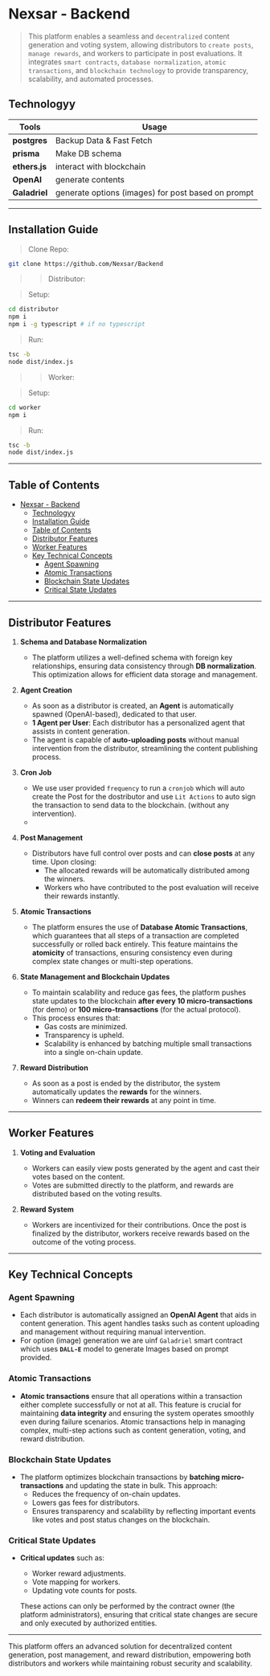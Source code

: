 # Nexsar - Backend

> This platform enables a seamless and `decentralized` content generation and voting system, allowing distributors to `create posts`, `manage rewards`, and workers to participate in post evaluations. It integrates `smart contracts`, `database normalization`, `atomic transactions`, and `blockchain technology` to provide transparency, scalability, and automated processes.

## Technologyy

| Tools         | Usage                                              |
| ------------- | -------------------------------------------------- |
| **postgres**  | Backup Data & Fast Fetch                           |
| **prisma**    | Make DB schema                                     |
| **ethers.js** | interact with blockchain                           |
| **OpenAI**    | generate contents                                  |
| **Galadriel** | generate options (images) for post based on prompt |

---

## Installation Guide

> Clone Repo:
```sh
git clone https://github.com/Nexsar/Backend
```

>> Distributor:

> Setup:
```sh
cd distributor
npm i
npm i -g typescript # if no typescript
```

> Run:
```sh
tsc -b
node dist/index.js
```

>> Worker:

> Setup:
```sh
cd worker
npm i
```

> Run:
```sh
tsc -b
node dist/index.js
```

---

## Table of Contents
- [Nexsar - Backend](#nexsar---backend)
  - [Technologyy](#technologyy)
  - [Installation Guide](#installation-guide)
  - [Table of Contents](#table-of-contents)
  - [Distributor Features](#distributor-features)
  - [Worker Features](#worker-features)
  - [Key Technical Concepts](#key-technical-concepts)
    - [Agent Spawning](#agent-spawning)
    - [Atomic Transactions](#atomic-transactions)
    - [Blockchain State Updates](#blockchain-state-updates)
    - [Critical State Updates](#critical-state-updates)

---

## Distributor Features

1. **Schema and Database Normalization**
   - The platform utilizes a well-defined schema with foreign key relationships, ensuring data consistency through **DB normalization**. This optimization allows for efficient data storage and management.

2. **Agent Creation**
   - As soon as a distributor is created, an **Agent** is automatically spawned (OpenAI-based), dedicated to that user.
   - **1 Agent per User**: Each distributor has a personalized agent that assists in content generation.
   - The agent is capable of **auto-uploading posts** without manual intervention from the distributor, streamlining the content publishing process.

3. **Cron Job**
   - We use user provided `frequency` to run a `cronjob` which will auto create the Post for the dostributor and use `Lit Actions` to auto sign the transaction to send data to the blockchain. (without any intervention).
   -

4. **Post Management**
   - Distributors have full control over posts and can **close posts** at any time. Upon closing:
     - The allocated rewards will be automatically distributed among the winners.
     - Workers who have contributed to the post evaluation will receive their rewards instantly.

5. **Atomic Transactions**
   - The platform ensures the use of **Database Atomic Transactions**, which guarantees that all steps of a transaction are completed successfully or rolled back entirely. This feature maintains the **atomicity** of transactions, ensuring consistency even during complex state changes or multi-step operations.

6. **State Management and Blockchain Updates**
   - To maintain scalability and reduce gas fees, the platform pushes state updates to the blockchain **after every 10 micro-transactions** (for demo) or **100 micro-transactions** (for the actual protocol).
   - This process ensures that:
     - Gas costs are minimized.
     - Transparency is upheld.
     - Scalability is enhanced by batching multiple small transactions into a single on-chain update.

7. **Reward Distribution**
   - As soon as a post is ended by the distributor, the system automatically updates the **rewards** for the winners.
   - Winners can **redeem their rewards** at any point in time.

---

## Worker Features

1. **Voting and Evaluation**
   - Workers can easily view posts generated by the agent and cast their votes based on the content.
   - Votes are submitted directly to the platform, and rewards are distributed based on the voting results.

2. **Reward System**
   - Workers are incentivized for their contributions. Once the post is finalized by the distributor, workers receive rewards based on the outcome of the voting process.

---

## Key Technical Concepts

### Agent Spawning
- Each distributor is automatically assigned an **OpenAI Agent** that aids in content generation. This agent handles tasks such as content uploading and management without requiring manual intervention.
- For option (image) generation we are uinf `Galadriel` smart contract which uses **`DALL-E`** model to generate Images based on prompt provided.

### Atomic Transactions
- **Atomic transactions** ensure that all operations within a transaction either complete successfully or not at all.
  This feature is crucial for maintaining **data integrity** and ensuring the system operates smoothly even during failure scenarios.
  Atomic transactions help in managing complex, multi-step actions such as content generation, voting, and reward distribution.

### Blockchain State Updates
- The platform optimizes blockchain transactions by **batching micro-transactions** and updating the state in bulk. This approach:
  - Reduces the frequency of on-chain updates.
  - Lowers gas fees for distributors.
  - Ensures transparency and scalability by reflecting important events like votes and post status changes on the blockchain.

### Critical State Updates
- **Critical updates** such as:
  - Worker reward adjustments.
  - Vote mapping for workers.
  - Updating vote counts for posts.

  These actions can only be performed by the contract owner (the platform administrators), ensuring that critical state changes are secure and only executed by authorized entities.

---

This platform offers an advanced solution for decentralized content generation, post management, and reward distribution, empowering both distributors and workers while maintaining robust security and scalability.